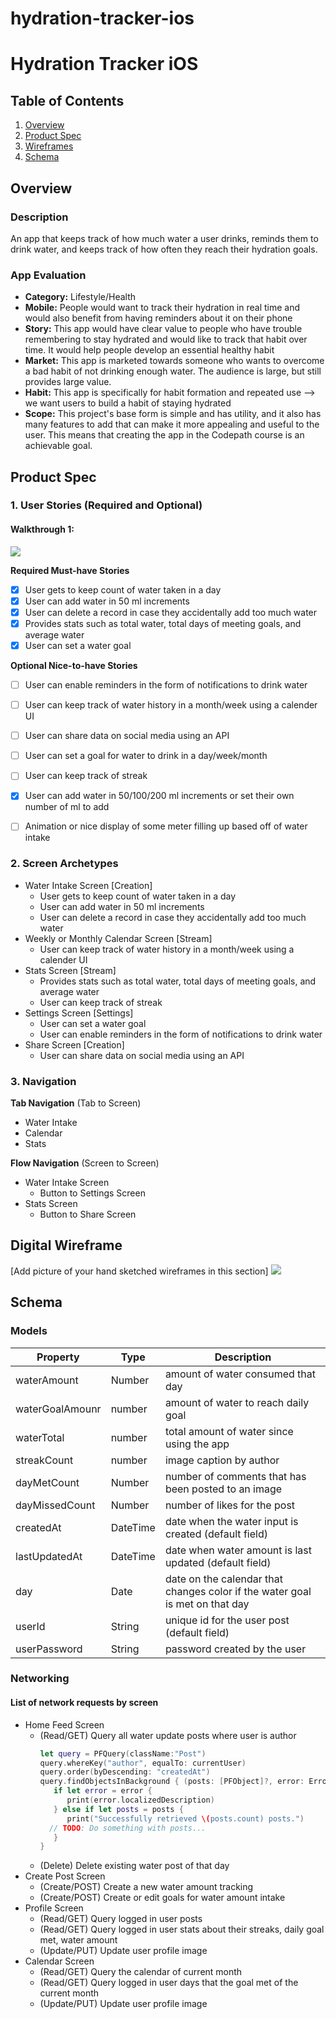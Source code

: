 # hydration-tracker-ios
# Hydration Tracker iOS

## Table of Contents
1. [Overview](#Overview)
1. [Product Spec](#Product-Spec)
1. [Wireframes](#Wireframes)
2. [Schema](#Schema)

## Overview
### Description
An app that keeps track of how much water a user drinks, reminds them to drink water, and keeps track of how often they reach their hydration goals.

### App Evaluation
- **Category:** Lifestyle/Health
- **Mobile:** People would want to track their hydration in real time and would also benefit from having reminders about it on their phone 
- **Story:** This app would have clear value to people who have trouble remembering to stay hydrated and would like to track that habit over time. It would help people develop an essential healthy habit
- **Market:** This app is marketed towards someone who wants to overcome a bad habit of not drinking enough water. The audience is large, but still provides large value.
- **Habit:** This app is specifically for habit formation and repeated use --> we want users to build a habit of staying hydrated
- **Scope:** This project's base form is simple and has utility, and it also has many features to add that can make it more appealing and useful to the user. This means that creating the app in the Codepath course is an achievable goal.

## Product Spec

### 1. User Stories (Required and Optional)

#### Walkthrough 1:
![](https://i.imgur.com/VdqKlRM.gif)

**Required Must-have Stories**

- [x] User gets to keep count of water taken in a day
- [x] User can add water in 50 ml increments
- [x] User can delete a record in case they accidentally add too much water
- [x] Provides stats such as total water, total days of meeting goals, and average water
- [x] User can set a water goal

**Optional Nice-to-have Stories**

- [ ] User can enable reminders in the form of notifications to drink water
- [ ] User can keep track of water history in a month/week using a calender UI
- [ ] User can share data on social media using an API
- [ ] User can set a goal for water to drink in a day/week/month
- [ ] User can keep track of streak
- [x] User can add water in 50/100/200 ml increments or set their own number of ml to add
- [ ] Animation or nice display of some meter filling up based off of water intake


### 2. Screen Archetypes

* Water Intake Screen [Creation]
  * User gets to keep count of water taken in a day
  * User can add water in 50 ml increments
  * User can delete a record in case they accidentally add too much water
* Weekly or Monthly Calendar Screen [Stream]
  * User can keep track of water history in a month/week using a calender UI
* Stats Screen [Stream]
  * Provides stats such as total water, total days of meeting goals, and average water 
  * User can keep track of streak
* Settings Screen [Settings]
  * User can set a water goal
  * User can enable reminders in the form of notifications to drink water
* Share Screen [Creation]
  * User can share data on social media using an API

### 3. Navigation

**Tab Navigation** (Tab to Screen)

* Water Intake
* Calendar
* Stats

**Flow Navigation** (Screen to Screen)

* Water Intake Screen
   * Button to Settings Screen
* Stats Screen
   * Button to Share Screen

## Digital Wireframe
[Add picture of your hand sketched wireframes in this section]
<img src="https://i.imgur.com/Fqw6qA2.png">

## Schema 
### Models


   | Property      | Type     | Description |
   | ------------- | -------- | ------------|
   | waterAmount   | Number   | amount of water consumed that day |
   | waterGoalAmounr   | number| amount of water to reach daily goal |
   | waterTotal  | number     | total amount of water since using the app |
   | streakCount       | number   | image caption by author |
   | dayMetCount | Number   | number of comments that has been posted to an image |
   | dayMissedCount| Number   | number of likes for the post |
   | createdAt     | DateTime | date when the water input is created (default field) |
   | lastUpdatedAt | DateTime | date when water amount is last updated (default field) |
   | day | Date | date on the calendar that changes color if the water goal is met on that day |
   | userId | String | unique id for the user post (default field) |
   | userPassword | String | password created by the user |
   
   
### Networking

#### List of network requests by screen
   - Home Feed Screen
      - (Read/GET) Query all water update posts where user is author
         ```swift
         let query = PFQuery(className:"Post")
         query.whereKey("author", equalTo: currentUser)
         query.order(byDescending: "createdAt")
         query.findObjectsInBackground { (posts: [PFObject]?, error: Error?) in
            if let error = error { 
               print(error.localizedDescription)
            } else if let posts = posts {
               print("Successfully retrieved \(posts.count) posts.")
           // TODO: Do something with posts...
            }
         }
         ```
      - (Delete) Delete existing water post of that day
   - Create Post Screen
      - (Create/POST) Create a new water amount tracking
      - (Create/POST) Create or edit goals for water amount intake
   - Profile Screen
      - (Read/GET) Query logged in user posts
      - (Read/GET) Query logged in user stats about their streaks, daily goal met, water amount
      - (Update/PUT) Update user profile image
   - Calendar Screen
      - (Read/GET) Query the calendar of current month
      - (Read/GET) Query logged in user days that the goal met of the current month
      - (Update/PUT) Update user profile image

